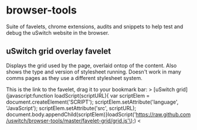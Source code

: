 browser-tools
=============

Suite of favelets, chrome extensions, audits and snippets to help test and debug the uSwitch website in the browser.

uSwitch grid overlay favelet
----------------------------

Displays the grid used by the page, overlaid ontop of the content. Also shows the type and version of stylesheet running. Doesn't work in many comms pages as they use a different stylesheet system.

This is the link to the favelet, drag it to your bookmark bar: > [uSwitch grid](javascript:function loadScript\(scriptURL\){ var scriptElem = document.createElement\('SCRIPT'\); scriptElem.setAttribute\('language', 'JavaScript'\); scriptElem.setAttribute\('src', scriptURL\); document.body.appendChild\(scriptElem\)}loadScript\('https://raw.github.com/uswitch/browser-tools/master/favelet-grid/grid.js'\);) <